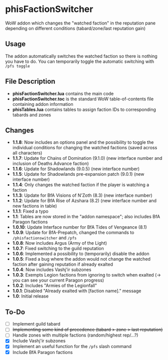 # phisFactionSwitcher
WoW addon which changes the "watched faction" in the reputation pane depending on different conditions (tabard/zone/last reputation gain)

## Usage
The addon automatically switches the watched faction so there is nothing you have to do. You can temporarily toggle the automatic switching with `/pfs toggle`

## File Description
- **phisFactionSwitcher.lua** contains the main code
- **phisFactionSwitcher.toc** is the standard WoW table-of-contents file containing addon information
- **phisTables.lua** contains tables to assign faction IDs to corresponding tabards and zones

## Changes
- **1.1.8**:  Now includes an options panel and the possibility to toggle the individual conditions for changing the watched factions (saved across all characters)
- **1.1.7**: Update for Chains of Domination (9.1.0) (new interface number and inclusion of Deaths Advance faction)
- **1.1.6**: Update for Shadowlands (9.0.5) (new interface number)
- **1.1.5**: Update for Shadowlands pre-expansion patch (9.0.1) (new interface number)
- **1.1.4**: Only changes the watched faction if the player is watching a faction
- **1.1.3**: Update for BfA Visions of N'Zoth (8.3) (new interface number)
- **1.1.2**: Update for BfA Rise of Azshara (8.2) (new interface number and new factions in table)
- **1.1.1**: Fixed a typo
- **1.1**: Tables are now stored in the "addon namespace"; also includes BfA Paragon factions
- **1.0.10**: Update Interface number for BfA Tides of Vengeance (8.1)
- **1.0.9**: Update for BfA-Prepatch, changed the commands to `/phisfactionswitcher` and `/pfs`
- **1.0.8**: Now includes Argus (Army of the Light)
- **1.0.7**: Fixed switching to the guild reputation
- **1.0.6**: Implemented a possibility to (temporarily) disable the addon
- **1.0.5**: Fixed a bug where the addon would not change the watched faction after gaining reputation if already exalted
- **1.0.4**: Now includes Vashj'ir subzones
- **1.0.3**: Exempts Legion factions from ignoring to switch when exalted (-> you can see your current Paragon progress)
- **1.0.2**: Includes "Armies of the Legionfall"
- **1.0.1**: Disabled "Already exalted with [faction name]." message
- **1.0**: Initial release

## To-Do
- [ ] Implement guild tabard
- [ ] ~~Implementing some kind of precedence (tabard > zone > last reputation)~~
- [ ] Handle zones with multiple factions (random/highest rep/...?)
- [x] Include Vashj'ir subzones
- [x] Implement an useful function for the `/pfs` slash command
- [x] Include BfA Paragon factions